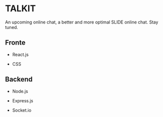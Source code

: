 
# TALKIT

An upcoming online chat, a better and more optimal SLIDE online chat. Stay tuned.


## Fronte

- React.js

- CSS

## Backend

- Node.js

- Express.js

- Socket.io

